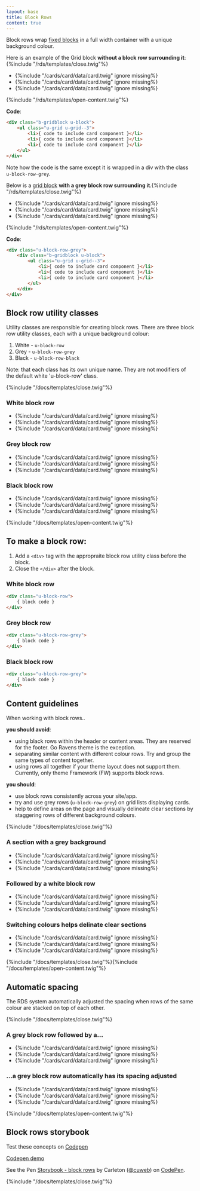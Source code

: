 ```yaml
---
layout: base
title: Block Rows
content: true
---
```

Block rows wrap [fixed blocks](#) in a full width container with a unique background colour.

Here is an example of the Grid block **without a block row surrounding it**:{%include "/rds/templates/close.twig"%}

<div class="b-gridblock u-block">
    <ul class="u-grid u-grid--3">
        <li>{%include "/cards/card/data/card.twig" ignore missing%}</li>
        <li>{%include "/cards/card/data/card.twig" ignore missing%}</li>
        <li>{%include "/cards/card/data/card.twig" ignore missing%}</li>
    </ul>
</div>{%include "/rds/templates/open-content.twig"%}

**Code**:

```html
<div class="b-gridblock u-block">
    <ul class="u-grid u-grid--3">
        <li>{ code to include card component }</li>
        <li>{ code to include card component }</li>
        <li>{ code to include card component }</li>
    </ul>
</div>

```

Note how the code is the same except it is wrapped in a div with the class `u-block-row-grey`.

Below is a [grid block](#) **with a grey block row surrounding it**.{%include "/rds/templates/close.twig"%}

<div class="u-block-row-grey">
    <div class="b-gridblock u-block">
        <ul class="u-grid u-grid--3">
            <li>{%include "/cards/card/data/card.twig" ignore missing%}</li>
            <li>{%include "/cards/card/data/card.twig" ignore missing%}</li>
            <li>{%include "/cards/card/data/card.twig" ignore missing%}</li>
        </ul>
    </div>
</div>{%include "/rds/templates/open-content.twig"%}


**Code**:

```html
<div class="u-block-row-grey">
    <div class="b-gridblock u-block">
        <ul class="u-grid u-grid--3">
            <li>{ code to include card component }</li>
            <li>{ code to include card component }</li>
            <li>{ code to include card component }</li>
        </ul>
    </div>
</div>
```

## Block row utility classes

Utility classes are responsible for creating block rows. There are three block row utility classes, each with a unique background colour:

1. White  -  `u-block-row`
2. Grey  -  `u-block-row-grey`
3. Black  -  `u-block-row-black`

Note: that each class has its own unique name. They are not modifiers of the default white 'u-block-row' class.

{%include "/docs/templates/close.twig"%}

<div class="u-block-row">
    <section class="u-block">
        <h3>White block row</h3>
        <div class="b-gridblock">
            <ul class="u-grid u-grid--3">
                <li>{%include "/cards/card/data/card.twig" ignore missing%}</li>
                <li>{%include "/cards/card/data/card.twig" ignore missing%}</li>
                <li>{%include "/cards/card/data/card.twig" ignore missing%}</li>
            </ul>
        </div>
    </section>
</div>
<div class="u-block-row-grey">
    <section class="u-block">
        <h3>Grey block row</h3>
        <div class="b-gridblock">
            <ul class="u-grid u-grid--3">
                <li>{%include "/cards/card/data/card.twig" ignore missing%}</li>
                <li>{%include "/cards/card/data/card.twig" ignore missing%}</li>
                <li>{%include "/cards/card/data/card.twig" ignore missing%}</li>
            </ul>
        </div>
    </section>
</div>
<div class="u-block-row-black">
    <section class="u-block">
        <h3>Black block row</h3>
        <div class="b-gridblock">
            <ul class="u-grid u-grid--3">
                <li>{%include "/cards/card/data/card.twig" ignore missing%}</li>
                <li>{%include "/cards/card/data/card.twig" ignore missing%}</li>
                <li>{%include "/cards/card/data/card.twig" ignore missing%}</li>
            </ul>
        </div>
    </section>
</div>{%include "/docs/templates/open-content.twig"%}

## To make a block row:

1. Add a `<div>` tag with the appropraite block row utility class before the block.
2. Close the `</div>` after the block.

### White block row
```html
<div class="u-block-row">
    { block code }
</div>
```
### Grey block row
```html
<div class="u-block-row-grey">
    { block code }
</div>
```
### Black block row
```html
<div class="u-block-row-grey">
    { block code }
</div>
```
## Content guidelines

When working with block rows..

**you should avoid**:

- using black rows within the header or content areas. They are reserved for the footer. Go Ravens theme is the exception.
- separating similar content with different colour rows. Try and group the same types of content together.
- using rows all together if your theme layout does not support them. Currently, only theme Framework (FW) supports block rows.

**you should**:

- use block rows consistently across your site/app.
- try and use grey rows (`u-block-row-grey`) on grid lists displaying cards.
- help to define areas on the page and visually delineate clear sections by staggering rows of different background colours.

{%include "/docs/templates/close.twig"%}

<div class="u-block-row-grey">
    <section class="u-block">
        <h3>A section with a grey background</h3>
        <div class="b-gridblock">
            <ul class="u-grid u-grid--3">
                <li>{%include "/cards/card/data/card.twig" ignore missing%}</li>
                <li>{%include "/cards/card/data/card.twig" ignore missing%}</li>
                <li>{%include "/cards/card/data/card.twig" ignore missing%}</li>
            </ul>
        </div>
    </section>
</div>
<div class="u-block-row">
    <section class="u-block">
        <h3>Followed by a white block row</h3>
        <div class="b-gridblock">
            <ul class="u-grid u-grid--3">
                <li>{%include "/cards/card/data/card.twig" ignore missing%}</li>
                <li>{%include "/cards/card/data/card.twig" ignore missing%}</li>
                <li>{%include "/cards/card/data/card.twig" ignore missing%}</li>
            </ul>
        </div>
    </section>
</div>
<div class="u-block-row-grey">
    <section class="u-block">
        <h3>Switching colours helps delinate clear sections</h3>
        <div class="b-gridblock">
            <ul class="u-grid u-grid--3">
                <li>{%include "/cards/card/data/card.twig" ignore missing%}</li>
                <li>{%include "/cards/card/data/card.twig" ignore missing%}</li>
                <li>{%include "/cards/card/data/card.twig" ignore missing%}</li>
            </ul>
        </div>
    </section>
</div>{%include "/docs/templates/close.twig"%}{%include "/docs/templates/open-content.twig"%}

## Automatic spacing

The RDS system automatically adjusted the spacing when rows of the same colour are stacked on top of each other.

{%include "/docs/templates/close.twig"%}<div class="u-block-row-grey">
    <section class="u-block">
        <h3>A grey block row followed by a...</h3>
        <div class="b-gridblock">
            <ul class="u-grid u-grid--3">
                <li>{%include "/cards/card/data/card.twig" ignore missing%}</li>
                <li>{%include "/cards/card/data/card.twig" ignore missing%}</li>
                <li>{%include "/cards/card/data/card.twig" ignore missing%}</li>
            </ul>
        </div>
    </section>
</div>
<div class="u-block-row-grey">
    <section class="u-block">
        <h3>...a grey block row automatically has its spacing adjusted</h3>
        <div class="b-gridblock">
            <ul class="u-grid u-grid--3">
                <li>{%include "/cards/card/data/card.twig" ignore missing%}</li>
                <li>{%include "/cards/card/data/card.twig" ignore missing%}</li>
                <li>{%include "/cards/card/data/card.twig" ignore missing%}</li>
            </ul>
        </div>
    </section>
</div>
{%include "/docs/templates/open-content.twig"%}

## Block rows storybook

Test these concepts on [Codepen](https://codepen.io/cuweb/pen/qYyVKQ)

<a class="c-button" href="https://codepen.io/cuweb/pen/qYyVKQ">Codepen demo</a>

<p data-height="402" data-theme-id="light" data-slug-hash="qYyVKQ" data-default-tab="result" data-user="cuweb" data-embed-version="2" data-pen-title="Storybook - block rows" data-editable="true" class="codepen">See the Pen <a href="https://codepen.io/cuweb/pen/qYyVKQ/">Storybook - block rows</a> by Carleton (<a href="https://codepen.io/cuweb">@cuweb</a>) on <a href="https://codepen.io">CodePen</a>.</p>
<script async src="https://static.codepen.io/assets/embed/ei.js"></script>

{%include "/docs/templates/close.twig"%}


